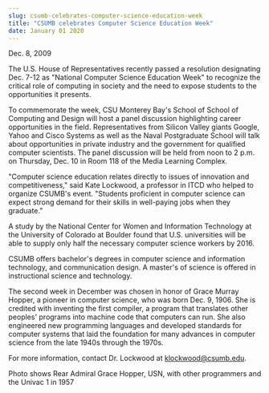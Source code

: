 ```yaml
---
slug: csumb-celebrates-computer-science-education-week
title: "CSUMB celebrates Computer Science Education Week"
date: January 01 2020
---
```


<p>Dec. 8, 2009
</p><p>The U.S. House of Representatives recently passed a resolution designating Dec. 7-12 as "National Computer Science Education Week" to recognize the critical role of computing in society and the need to expose students to the opportunities it presents.
</p><p>To commemorate the week, CSU Monterey Bay's School of School of Computing and Design will host a panel discussion highlighting career opportunities in the field. Representatives from Silicon Valley giants Google, Yahoo and Cisco Systems as well as the Naval Postgraduate School will talk about opportunities in private industry and the government for qualified computer scientists. The panel discussion will be held from noon to 2 p.m. on Thursday, Dec. 10 in Room 118 of the Media Learning Complex.
</p><p>"Computer science education relates directly to issues of innovation and competitiveness," said Kate Lockwood, a professor in ITCD who helped to organize CSUMB's event. "Students proficient in computer science can expect strong demand for their skills in well-paying jobs when they graduate."
</p><p>A study by the National Center for Women and Information Technology at the University of Colorado at Boulder found that U.S. universities will be able to supply only half the necessary computer science workers by 2016.
</p><p>CSUMB offers bachelor's degrees in computer science and information technology, and communication design. A master's of science is offered in instructional science and technology.
</p><p>The second week in December was chosen in honor of Grace Murray Hopper, a pioneer in computer science, who was born Dec. 9, 1906. She is credited with inventing the first compiler, a program that translates other peoples' programs into machine code that computers can run. She also engineered new programming languages and developed standards for computer systems that laid the foundation for many advances in computer science from the late 1940s through the 1970s.
</p><p>For more information, contact Dr. Lockwood at <a href="&#109;a&#105;l&#116;o&#x3a;k&#x6c;&#111;&#x63;&#107;&#x77;&#111;&#x6f;&#100;&#x40;&#99;&#x73;&#117;&#x6d;&#98;&#x2e;&#101;&#x64;&#117;">klockwood@csumb.edu</a>.
</p><p> 
</p><p>Photo shows Rear Admiral Grace Hopper, USN, with other programmers and the Univac 1 in 1957
</p><p> 
</p>

